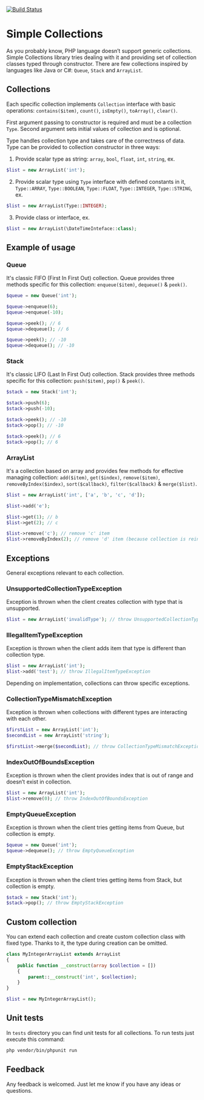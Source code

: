 [![Build Status](https://travis-ci.com/adrmrn/simple-collections.svg?branch=master)](https://travis-ci.com/adrmrn/simple-collections)

# Simple Collections
As you probably know, PHP language doesn’t support generic collections. Simple Collections library tries dealing with it and providing set of collection classes typed through constructor. There are few collections inspired by languages like Java or C#: `Queue`, `Stack` and `ArrayList`.

## Collections
Each specific collection implements `Collection` interface with basic operations: `contains($item)`, `count()`, `isEmpty()`, `toArray()`, `clear()`. 

First argument passing to constructor is required and must be a collection `Type`. Second argument sets initial values of collection and is optional. 

Type handles collection type and takes care of the correctness of data. Type can be provided to collection constructor in three ways:
1. Provide scalar type as string: `array`, `bool`, `float`, `int`, `string`, ex.
```php
$list = new ArrayList('int');
```
2. Provide scalar type using `Type` interface with defined constants in it, `Type::ARRAY`, `Type::BOOLEAN`, `Type::FLOAT`, `Type::INTEGER`, `Type::STRING`, ex.
```php
$list = new ArrayList(Type::INTEGER);
```
3. Provide class or interface, ex.
```php
$list = new ArrayList(\DateTimeInteface::class);
```

## Example of usage

### Queue
It's classic FIFO (First In First Out) collection. Queue provides three methods specific for this collection: `enqueue($item)`, `dequeue()` & `peek()`.
```php
$queue = new Queue('int');

$queue->enqueue(6);
$queue->enqueue(-10);

$queue->peek(); // 6
$queue->dequeue(); // 6

$queue->peek(); // -10
$queue->dequeue(); // -10
```

### Stack
It's classic LIFO (Last In First Out) collection. Stack provides three methods specific for this collection: `push($item)`, `pop()` & `peek()`.
```php
$stack = new Stack('int');

$stack->push(6);
$stack->push(-10);

$stack->peek(); // -10
$stack->pop(); // -10

$stack->peek(); // 6
$stack->pop(); // 6
```

### ArrayList
It's a collection based on array and provides few methods for effective managing collection: `add($item)`, `get($index)`, `remove($item)`, `removeByIndex($index)`, `sort($callback)`, `filter($callback)` & `merge($list)`.
```php
$list = new ArrayList('int', ['a', 'b', 'c', 'd']);

$list->add('e');

$list->get(1); // b
$list->get(2); // c

$list->remove('c'); // remove 'c' item
$list->removeByIndex(2); // remove 'd' item (because collection is reindexing after remove operation)
```

## Exceptions
General exceptions relevant to each collection.

### UnsupportedCollectionTypeException
Exception is thrown when the client creates collection with type that is unsupported.
```php
$list = new ArrayList('invalidType'); // throw UnsupportedCollectionTypeException
```

### IllegalItemTypeException
Exception is thrown when the client adds item that type is different than collection type.
```php
$list = new ArrayList('int');
$list->add('test'); // throw IllegalItemTypeException
```

Depending on implementation, collections can throw specific exceptions.

### CollectionTypeMismatchException
Exception is thrown when collections with different types are interacting with each other.
```php
$firstList = new ArrayList('int');
$secondList = new ArrayList('string');

$firstList->merge($secondList); // throw CollectionTypeMismatchException
```

### IndexOutOfBoundsException
Exception is thrown when the client provides index that is out of range and doesn’t exist in collection.
```php
$list = new ArrayList('int');
$list->remove(0); // throw IndexOutOfBoundsException
```

### EmptyQueueException
Exception is thrown when the client tries getting items from Queue, but collection is empty.
```php
$queue = new Queue('int');
$queue->dequeue(); // throw EmptyQueueException
```

### EmptyStackException
Exception is thrown when the client tries getting items from Stack, but collection is empty.
```php
$stack = new Stack('int');
$stack->pop(); // throw EmptyStackException
```

## Custom collection
You can extend each collection and create custom collection class with fixed type. Thanks to it, the type during creation can be omitted.
```php
class MyIntegerArrayList extends ArrayList
{
    public function __construct(array $collection = [])
    {
        parent::__construct('int', $collection);
    }
}

$list = new MyIntegerArrayList();
```

## Unit tests
In `tests` directory you can find unit tests for all collections. To run tests just execute this command:
```bash
php vendor/bin/phpunit run
```

## Feedback
Any feedback is welcomed. Just let me know if you have any ideas or questions.
